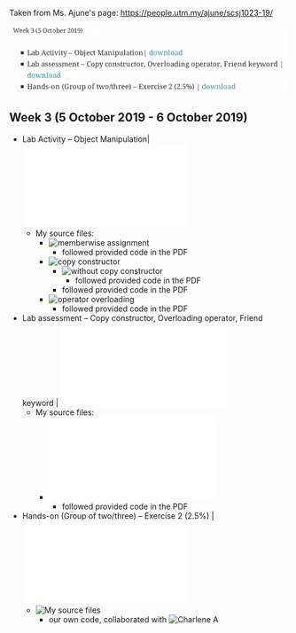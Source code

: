 Taken from Ms. Ajune's page: https://people.utm.my/ajune/scsj1023-19/

![week_03.png](week_03.png?raw=true)

## Week 3 (5 October 2019 - 6 October 2019)

* Lab Activity – Object Manipulation| ![download](Activity.pdf)
    * My source files:
        * ![memberwise assignment](lab_activity_–_object_manipulation/01_memberwise_assignment)
            * followed provided code in the PDF
        * ![copy constructor](lab_activity_–_object_manipulation/02_copy_constructor)
            * ![without copy constructor](lab_activity_–_object_manipulation/02_copy_constructor/02a_without_copy_constructor)
                * followed provided code in the PDF
            * followed provided code in the PDF
        * ![operator overloading](lab_activity_–_object_manipulation/03_operator_overloading/)
            * followed provided code in the PDF
* Lab assessment – Copy constructor, Overloading operator, Friend keyword | ![download](copyconstructor.pdf)
    * My source files:
        * ![copy constructor](lab_assessment_–_copy_constructor/copy_constructor.cpp)
            * followed provided code in the PDF
* Hands-on (Group of two/three) – Exercise 2 (2.5%) | ![download](A-box.pdf)
    * ![My source files](exercise_02)
        * our own code, collaborated with ![Charlene A](https://github.com/Chikoness)